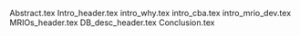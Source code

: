 Abstract.tex
Intro_header.tex
intro_why.tex
intro_cba.tex
intro_mrio_dev.tex
MRIOs_header.tex
DB_desc_header.tex
Conclusion.tex